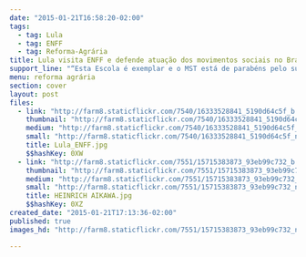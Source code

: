 ```yaml
---
date: "2015-01-21T16:58:20-02:00"
tags:
  - tag: Lula
  - tag: ENFF
  - tag: Reforma-Agrária
title: Lula visita ENFF e defende atuação dos movimentos sociais no Brasil
support_line: "“Esta Escola é exemplar e o MST está de parabéns pelo sucesso alcançado. Continuem formando quadros para as mudanças que o país tanto precisa”, afirmou."
menu: reforma agrária
section: cover
layout: post
files:
  - link: "http://farm8.staticflickr.com/7540/16333528841_5190d64c5f_b.jpg"
    thumbnail: "http://farm8.staticflickr.com/7540/16333528841_5190d64c5f_t.jpg"
    medium: "http://farm8.staticflickr.com/7540/16333528841_5190d64c5f_z.jpg"
    small: "http://farm8.staticflickr.com/7540/16333528841_5190d64c5f_n.jpg"
    title: Lula_ENFF.jpg
    $$hashKey: 0XW
  - link: "http://farm8.staticflickr.com/7551/15715383873_93eb99c732_b.jpg"
    thumbnail: "http://farm8.staticflickr.com/7551/15715383873_93eb99c732_t.jpg"
    medium: "http://farm8.staticflickr.com/7551/15715383873_93eb99c732_z.jpg"
    small: "http://farm8.staticflickr.com/7551/15715383873_93eb99c732_n.jpg"
    title: HEINRICH AIKAWA.jpg
    $$hashKey: 0XZ
created_date: "2015-01-21T17:13:36-02:00"
published: true
images_hd: "http://farm8.staticflickr.com/7551/15715383873_93eb99c732_n.jpg"

---
```

